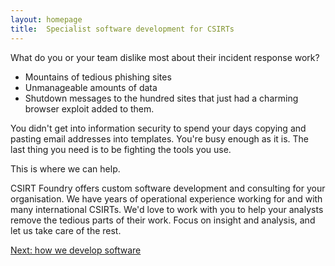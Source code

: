 ```yaml
---
layout: homepage
title:  Specialist software development for CSIRTs
---
```


What do you or your team dislike most about their incident response work? 

* Mountains of tedious phishing sites
* Unmanageable amounts of data
* Shutdown messages to the hundred sites that just had a charming browser exploit added to them.

You didn't get into information security to spend your days copying and pasting email addresses into templates. You're busy enough as it is. The last thing you need is to be fighting the tools you use.

This is where we can help.

CSIRT Foundry offers custom software development and consulting for your organisation. We have years of operational experience working for and with many international CSIRTs.  We'd love to work with you to help your analysts remove the tedious parts of their work.  Focus on insight and analysis, and let us take care of the rest.

<p><a href="/development">Next: how we develop software</a></p>
